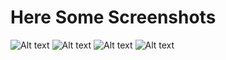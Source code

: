 # Here Some Screenshots
![Alt text](https://github.com/Akira96kill/Italian-Books-Downloader/blob/main/0.JPG)
![Alt text](https://github.com/Akira96kill/Italian-Books-Downloader/blob/main/1.JPG)
![Alt text](https://github.com/Akira96kill/Italian-Books-Downloader/blob/main/2.JPG)
![Alt text](https://github.com/Akira96kill/Italian-Books-Downloader/blob/main/3.JPG)
